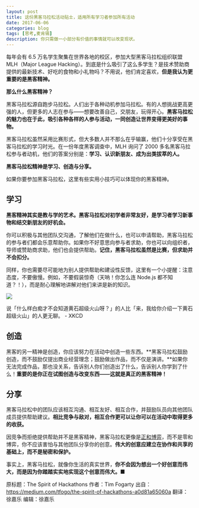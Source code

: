 ```yaml
---
layout: post
title: 这份黑客马拉松活动贴士，适用所有学习者参加所有活动
date: 2017-06-06
categories: blog
tags: [思考,麦肯锡]
description: 你只需做一小部分有价值的事情就可以改变现状。
---
```


每年会有 6.5 万名学生聚集在世界各地的校区，参加大型黑客马拉松组织联盟 MLH（Major League Hacking）。到底是什么吸引了这么多学生？是技术赞助商提供的最新技术、好吃的食物和小礼物吗？不用说，他们肯定喜欢，**但是我认为更重要的是黑客精神。**

**那么什么黑客精神？**

黑客马拉松源自跑步马拉松。人们出于各种动机参加马拉松。有的人想挑战更高更强的人，但更多的人志在参与——想要改善自己，交朋友，玩得开心。**黑客马拉松的魅力也在于此，吸引各种各样的人参与活动，一同创造让世界变得更美好的事物。**



黑客马拉松虽然采用比赛形式，但大多数人并不那么在乎输赢，他们十分享受在黑客马拉松的学习时光。在一份年度黑客调查中，MLH 询问了 2000 多名黑客马拉松参与者动机，他们的答案分别是：**学习、认识新朋友、成为出类拔萃的人。**

**黑客马拉松精神是学习、创造与分享。**

如果你要参加黑客马拉松，这里有些实用小技巧可以体现你的黑客精神。


## 学习

**黑客精神其实是教与学的艺术。黑客马拉松对初学者非常友好，是学习者学习新事物和结交新朋友的好机会。**

你可以积极与其他团队交沟通，了解他们在做什么，也可以申请帮助，黑客马拉松的参与者们都会乐意帮助你。如果你不好意思向参与者求助，你也可以向组织者，导师或赞助商求助，他们也会提供帮助。**记住，黑客马拉松虽然是比赛，但求助并不会扣分。**


同样，你也需要尽可能地为别人提供帮助和建设性反馈，这里有一个小提醒：注意态度，不要傲慢。例如，不要假装惊奇（天呐！你怎么连 Node.js 都不知道？！），而是耐心理解地讲解对他们来讲是新的知识。


![](https://mmbiz.qlogo.cn/mmbiz_png/ice5enJHe2TgS4CVuibxIiciaOEpKhAHafGYtE0QI1iakVjwjjicP8fq1N4B3DztF2H76hW9E07ZyITZ90A18Vlfdn4A/0?wx_fmt=png)


说「什么样白痴才不会知道黄石超级火山呀？」的人比「来，我给你介绍一下黄石超级火山」的人更无聊。 - XKCD

## 创造

黑客的另一精神是创造，你应该努力在活动中创造一些东西。**黑客马拉松鼓励创造，而不鼓励仅提出商业经营理念；鼓励做出作品，而不仅是演讲。**如果你无法完成作品，那也没关系，告诉别人你们创造出了什么，告诉别人你学到了什么！**重要的是你正在试图创造与改变东西——这就是真正的黑客精神！**

## 分享

黑客马拉松中的团队应该相互沟通、相互友好、相互合作，并鼓励队员向其他团队成员提供帮助建议。**相比竞争与敌对，相互合作更可以让你可以在活动中取得更多的收获。**


因竞争而拒绝提供帮助并不是黑客精神，黑客马拉松更像是[正和博弈](https://mp.weixin.qq.com/s?__biz=MzA4ODM4ODQ3MQ==&mid=2651931947&idx=1&sn=905f3f15b4177bf5d6ec932735e27990&chksm=8bcf0333bcb88a250e8f1da177977884f5312bc66f8542172e04724e899b819223f9206d7a37#rd)，而不是零和博弈，你不应该害怕与其他团队分享你的创意。**伟大的创意应建立在协作和共享的基础上，而不是秘密和保护。**

事实上，黑客马拉松，就像你生活的真实世界，**你不会因为想出一个好创意而伟大，而是因为你踏踏实实地实现这个创意而伟大。**■


原标题：The Spirit of Hackathons
作者：Tim Fogarty
出自：https://medium.com/tfogo/the-spirit-of-hackathons-a0d81a65060a
翻译：徐嘉乐
编辑：徐嘉乐


